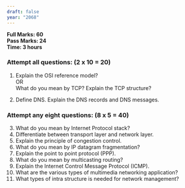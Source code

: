 ```yaml
---
draft: false
year: "2068"
---
```


**Full Marks: 60**\
**Pass Marks: 24**\
**Time: 3 hours**

### Attempt all questions: (2 x 10 = 20)

1. Explain the OSI reference model?\
    OR\
   What do you mean by TCP? Explain the TCP structure?

2. Define DNS. Explain the DNS records and DNS messages.

### Attempt any eight questions: (8 x 5 = 40)

3. What do you mean by Internet Protocol stack?
4. Differentiate between transport layer and network layer.
5. Explain the principle of congestion control.
6. What do you mean by IP datagram fragmentation?
7. Explain the point to point protocol (PPP).
8. What do you mean by multicasting routing?
9. Explain the Internet Control Message Protocol (ICMP).
10. What are the various types of multimedia networking application?
11. What types of intra structure is needed for network management?
